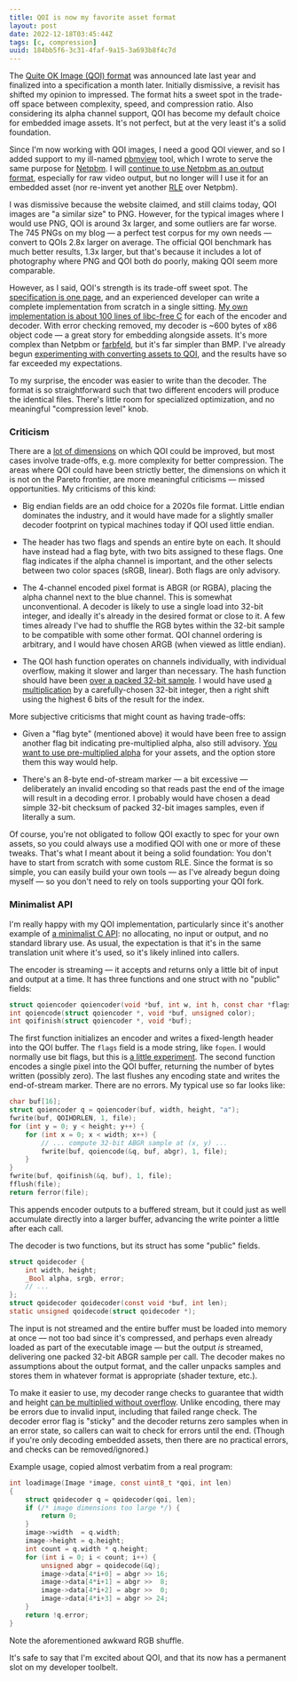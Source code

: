 ```yaml
---
title: QOI is now my favorite asset format
layout: post
date: 2022-12-18T03:45:44Z
tags: [c, compression]
uuid: 184bb5f6-3c31-4faf-9a15-3a693b8f4c7d
---
```


The [Quite OK Image (QOI) format][qoi] was announced late last year and
finalized into a specification a month later. Initially dismissive, a
revisit has shifted my opinion to impressed. The format hits a sweet spot
in the trade-off space between complexity, speed, and compression ratio.
Also considering its alpha channel support, QOI has become my default
choice for embedded image assets. It's not perfect, but at the very least
it's a solid foundation.

Since I'm now working with QOI images, I need a good QOI viewer, and so I
added support to my ill-named [pbmview][pbmview] tool, which I wrote to
serve the same purpose for [Netpbm][pbm]. I will [continue to use Netpbm
as an output format][showcase], especially for raw video output, but no
longer will I use it for an embedded asset (nor re-invent yet another
[RLE][] over Netpbm).

I was dismissive because the website claimed, and still claims today, QOI
images are "a similar size" to PNG. However, for the typical images where
I would use PNG, QOI is around 3x larger, and some outliers are far worse.
The 745 PNGs on my blog — a perfect test corpus for my own needs — convert
to QOIs 2.8x larger on average. The official QOI benchmark has much better
results, 1.3x larger, but that's because it includes a lot of photography
where PNG and QOI both do poorly, making QOI seem more comparable.

However, as I said, QOI's strength is its trade-off sweet spot. The
[specification is one page][spec], and an experienced developer can write
a complete implementation from scratch in a single sitting. [My own
implementation is about 100 lines of libc-free C][c] for each of the
encoder and decoder. With error checking removed, my decoder is ~600 bytes
of x86 object code — a great story for embedding alongside assets. It's
more complex than Netpbm or [farbfeld][], but it's far simpler than BMP.
I've already begun [experimenting with converting assets to QOI][chess],
and the results have so far exceeded my expectations.

To my surprise, the encoder was easier to write than the decoder. The
format is so straightforward such that two different encoders will produce
the identical files. There's little room for specialized optimization, and
no meaningful "compression level" knob.

### Criticism

There are a [lot of dimensions][bikeshed] on which QOI could be improved,
but most cases involve trade-offs, e.g. more complexity for better
compression. The areas where QOI could have been strictly better, the
dimensions on which it is not on the Pareto frontier, are more meaningful
criticisms — missed opportunities. My criticisms of this kind:

* Big endian fields are an odd choice for a 2020s file format. Little
  endian dominates the industry, and it would have made for a slightly
  smaller decoder footprint on typical machines today if QOI used little
  endian.

* The header has two flags and spends an entire byte on each. It should
  have instead had a flag byte, with two bits assigned to these flags. One
  flag indicates if the alpha channel is important, and the other selects
  between two color spaces (sRGB, linear). Both flags are only advisory.

* The 4-channel encoded pixel format is ABGR (or RGBA), placing the alpha
  channel next to the blue channel. This is somewhat unconventional. A
  decoder is likely to use a single load into 32-bit integer, and ideally
  it's already in the desired format or close to it. A few times already
  I've had to shuffle the RGB bytes within the 32-bit sample to be
  compatible with some other format. QOI channel ordering is arbitrary,
  and I would have chosen ARGB (when viewed as little endian).

* The QOI hash function operates on channels individually, with individual
  overflow, making it slower and larger than necessary. The hash function
  should have been [over a packed 32-bit sample][hash]. I would have used
  [a multiplication][msi] by a carefully-chosen 32-bit integer, then a
  right shift using the highest 6 bits of the result for the index.

More subjective criticisms that might count as having trade-offs:

* Given a "flag byte" (mentioned above) it would have been free to assign
  another flag bit indicating pre-multiplied alpha, also still advisory.
  [You want to use pre-multiplied alpha][pma] for your assets, and the
  option store them this way would help.

* There's an 8-byte end-of-stream marker — a bit excessive — deliberately
  an invalid encoding so that reads past the end of the image will result
  in a decoding error. I probably would have chosen a dead simple 32-bit
  checksum of packed 32-bit images samples, even if literally a sum.

Of course, you're not obligated to follow QOI exactly to spec for your own
assets, so you could always use a modified QOI with one or more of these
tweaks. That's what I meant about it being a solid foundation: You don't
have to start from scratch with some custom RLE. Since the format is so
simple, you can easily build your own tools — as I've already begun doing
myself — so you don't need to rely on tools supporting your QOI fork.

### Minimalist API

I'm really happy with my QOI implementation, particularly since it's
another example of [a minimalist C API][mini]: no allocating, no input or
output, and no standard library use. As usual, the expectation is that
it's in the same translation unit where it's used, so it's likely inlined
into callers.

The encoder is streaming — it accepts and returns only a little bit of
input and output at a time. It has three functions and one struct with no
"public" fields:

```c
struct qoiencoder qoiencoder(void *buf, int w, int h, const char *flags);
int qoiencode(struct qoiencoder *, void *buf, unsigned color);
int qoifinish(struct qoiencoder *, void *buf);
```

The first function initializes an encoder and writes a fixed-length header
into the QOI buffer. The `flags` field is a mode string, like `fopen`. I
would normally use bit flags, but this is [a little experiment][str]. The
second function encodes a single pixel into the QOI buffer, returning the
number of bytes written (possibly zero). The last flushes any encoding
state and writes the end-of-stream marker. There are no errors. My typical
use so far looks like:

```c
char buf[16];
struct qoiencoder q = qoiencoder(buf, width, height, "a");
fwrite(buf, QOIHDRLEN, 1, file);
for (int y = 0; y < height; y++) {
    for (int x = 0; x < width; x++) {
        // ... compute 32-bit ABGR sample at (x, y) ...
        fwrite(buf, qoiencode(&q, buf, abgr), 1, file);
    }
}
fwrite(buf, qoifinish(&q, buf), 1, file);
fflush(file);
return ferror(file);
```

This appends encoder outputs to a buffered stream, but it could just as
well accumulate directly into a larger buffer, advancing the write pointer
a little after each call.

The decoder is two functions, but its struct has some "public" fields.

```c
struct qoidecoder {
    int width, height;
    _Bool alpha, srgb, error;
    // ...
};
struct qoidecoder qoidecoder(const void *buf, int len);
static unsigned qoidecode(struct qoidecoder *);
```

The input is not streamed and the entire buffer must be loaded into memory
at once — not too bad since it's compressed, and perhaps even already
loaded as part of the executable image — but the output *is* streamed,
delivering one packed 32-bit ABGR sample per call. The decoder makes no
assumptions about the output format, and the caller unpacks samples and
stores them in whatever format is appropriate (shader texture, etc.).

To make it easier to use, my decoder range checks to guarantee that width
and height [can be multiplied without overflow][int]. Unlike encoding,
there may be errors due to invalid input, including that failed range
check. The decoder error flag is "sticky" and the decoder returns zero
samples when in an error state, so callers can wait to check for errors
until the end. (Though if you're only decoding embedded assets, then there
are no practical errors, and checks can be removed/ignored.)

Example usage, copied almost verbatim from a real program:

```c
int loadimage(Image *image, const uint8_t *qoi, int len)
{
    struct qoidecoder q = qoidecoder(qoi, len);
    if (/* image dimensions too large */) {
        return 0;
    }
    image->width  = q.width;
    image->height = q.height;
    int count = q.width * q.height;
    for (int i = 0; i < count; i++) {
        unsigned abgr = qoidecode(&q);
        image->data[4*i+0] = abgr >> 16;
        image->data[4*i+1] = abgr >>  8;
        image->data[4*i+2] = abgr >>  0;
        image->data[4*i+3] = abgr >> 24;
    }
    return !q.error;
}
```

Note the aforementioned awkward RGB shuffle.

It's safe to say that I'm excited about QOI, and that its now has a
permanent slot on my developer toolbelt.


[bikeshed]: https://github.com/nigeltao/qoi2-bikeshed
[c]: https://github.com/skeeto/scratch/blob/master/misc/qoi.c
[chess]: https://github.com/skeeto/chess/commit/5c123b3
[farbfeld]: https://tools.suckless.org/farbfeld/
[hash]: /blog/2018/07/31/
[int]: /blog/2017/07/19/
[mini]: /blog/2018/06/10/
[msi]: /blog/2022/08/08/#hash-functions
[pbm]: https://netpbm.sourceforge.net/doc/ppm.html
[pbmview]: https://github.com/skeeto/scratch/tree/master/pbmview
[pma]: https://www.adriancourreges.com/blog/2017/05/09/beware-of-transparent-pixels/
[qoi]: https://qoiformat.org/
[RLE]: https://en.wikipedia.org/wiki/Run-length_encoding
[showcase]: /blog/2020/06/29/
[spec]: https://qoiformat.org/qoi-specification.pdf
[str]: https://flak.tedunangst.com/post/string-interfaces
